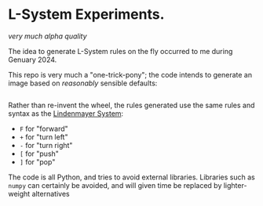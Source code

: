 # L-System Experiments.

_very much alpha quality_

The idea to generate L-System rules on the fly occurred to me during
Genuary 2024.

This repo is very much a "one-trick-pony"; the code intends to generate
an image based on _reasonably_ sensible defaults:

```toml

```

Rather than re-invent the wheel, the rules generated use the same rules
and syntax as the [Lindenmayer
System](https://en.wikipedia.org/wiki/L-system):

- `F` for "forward"
- `+` for "turn left"
- `-` for "turn right"
- `[` for "push"
- `]` for "pop"

The code is all Python, and tries to avoid external
libraries. Libraries such as `numpy` can certainly be avoided, and will
given time be replaced by lighter-weight alternatives
